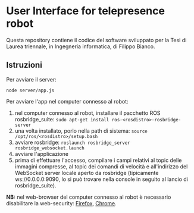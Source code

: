 # User Interface for telepresence robot

Questa repository contiene il codice del software sviluppato per la Tesi di Laurea triennale, in Ingegneria informatica, di Filippo Bianco.

## Istruzioni
Per avviare il server:
```
node server/app.js
```
Per avviare l'app nel computer connesso al robot:
1. nel computer connesso al robot, installare il pacchetto ROS rosbridge_suite: `sudo apt-get install ros-<rosdistro>-rosbridge-server`
2. una volta installato, porlo nella path di sistema: `source /opt/ros/<rosdistro>/setup.bash`
3. avviare rosbridge: `roslaunch rosbridge_server rosbridge_websocket.launch`
4. avviare l'applicazione
5. prima di effettuare l'accesso, compilare i campi relativi al topic delle immagini compresse, al topic dei comandi di velocità e all'indirizzo del WebSocket server locale aperto da rosbridge (tipicamente ws://0.0.0.0:9090, lo si può trovare nella console in seguito al lancio di rosbridge_suite).

**NB:** nel web-browser del computer connesso al robot è necessario disabilitare la web-security: [Firefox](https://support.mozilla.org/en-US/kb/mixed-content-blocking-firefox#w_unblock-mixed-content), [Chrome](https://support.google.com/chrome/answer/114662?hl=en&co=GENIE.Platform=Desktop#zippy=%2Cpermissions-that-can-be-changed).
